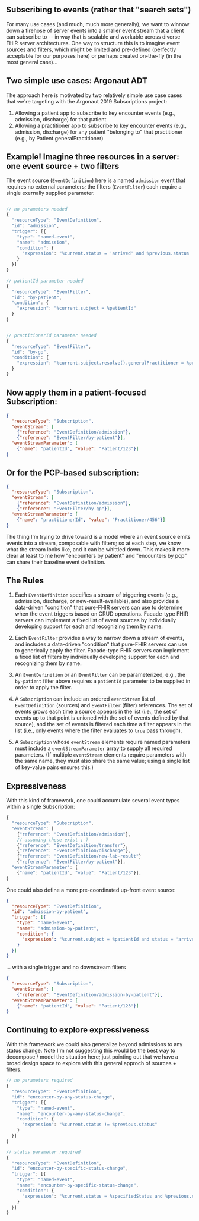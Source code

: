 ## Subscribing to events (rather that "search sets")
For many use cases (and much, much more generally), we want to winnow down a firehose of server events into a smaller event stream that a client can subscribe to -- in  way that is scalable and workable across diverse FHIR server architectures. One way to structure this is to imagine event sources and filters, which might be limited and pre-defined (perfectly acceptable for our purposes here) or perhaps created on-the-fly (in the most general case)...

## Two simple use cases: Argonaut ADT

The approach here is motivated by two relatively simple use case cases that we're targeting with the Argonaut 2019 Subscriptions project:

1. Allowing a patient app to subscribe to key encounter events (e.g., admission, discharge) for that patient
2. Allowing a practitioner app to subscribe to key encounter events (e.g., admission, discharge) for any patient "belonging to" that practitioner (e.g., by Patient.generalPractitioner)


## Example! Imagine three resources in a server: one event source + two filters

The event source (`EventDefinition`) here is a named `admission` event that requires no external parameters; the filters (`EventFilter`) each require a single exernally supplied parameter.

```js

// no parameters needed
{
  "resourceType": "EventDefinition",
  "id": "admission",
  "trigger": [{
    "type": "named-event",
    "name": "admission",
    "condition": {
      "expression": "%current.status = 'arrived' and %previous.status != 'arrived'"
    }
  }]
}

// patientId parameter needed
{
  "resourceType": "EventFilter",
  "id": "by-patient",
  "condition": {
    "expression": "%current.subject = %patientId"
  }
}


// practitionerId parameter needed
{
  "resourceType": "EventFilter",
  "id": "by-gp",
  "condition": {
    "expression": "%current.subject.resolve().generalPractitioner = %practitionerId"
  }
}
```

## Now apply them in a patient-focused Subscription:

```json
{
  "resourceType": "Subscription",
  "eventStream": [
    {"reference": "EventDefinition/admission"},
    {"reference": "EventFilter/by-patient"}],
  "eventStreamParameter": [
    {"name": "patientId", "value": "Patient/123"}]
}
```

## Or for the PCP-based subscription:
```json
{
  "resourceType": "Subscription",
  "eventStream": [
    {"reference": "EventDefinition/admission"},
    {"reference": "EventFilter/by-gp"}],
  "eventStreamParameter": [
    {"name": "practitionerId", "value": "Practitioner/456"}]
}
```

The thing I'm trying to drive toward is a model where an event source emits events into a stream,
composable with filters; so at each step, we know what the stream looks like, and it can be whittled down.
This makes it more clear at least to me how "encounters by patient" and "encounters by pcp" can share their
baseline event definition.

## The Rules

1. Each `EventDefinition` specifies a stream of triggering events (e.g., admission, discharge, or new-result-available), and
also provides a data-driven "condition" that pure-FHIR servers can use to determine when the event triggers
based on CRUD operations. Facade-type FHIR servers can implement a fixed list of event sources by
individually developing support for each and recognizing them by name.

2. Each `EventFilter` provides a way to narrow down a stream of events, and includes a data-driven "condition"
that pure-FHIR servers can use to generically apply the filter. Facade-type FHIR servers can implement a fixed
list of filters by individually developing support for each and recognizing them by name.

3. An `EventDefinition` or an `EventFilter` can be parameterized, e.g., the `by-patient` filter above requires
a `patientId` parameter to be supplied in order to apply the filter.

4. A `Subscription` can include an ordered `eventStream` list of `EventDefinition` (sources) and `EventFilter` (filter) references. The set of events grows each time a source appears in the list (i.e., the set of events up to that point is unioned with the set of events defined by that source), and the set of events is filtered each time a filter appears in the list (i.e., only events where the filter evaluates to `true` pass through).

5. A `Subscription` whose `eventStream` elements require named parameters must include a `eventStreamParameter` array
to supply all required parameters. (If multiple `eventStream` elements require parameters with the same name,
they must also share the same value; using a single list of key-value pairs ensures this.)

## Expressiveness

With this kind of framework, one could accumulate several event types within a single Subscription:

```js
{
  "resourceType": "Subscription",
  "eventStream": [
    {"reference": "EventDefinition/admission"},
    // assuming these exist ;-)
    {"reference": "EventDefinition/transfer"},
    {"reference": "EventDefinition/discharge"},
    {"reference": "EventDefinition/new-lab-result"} 
    {"reference": "EventFilter/by-patient"}],
  "eventStreamParameter": [
    {"name": "patientId", "value": "Patient/123"}],
}
```



One could also define a more pre-coordinated up-front event source:

```json 
{
  "resourceType": "EventDefinition",
  "id": "admission-by-patient",
  "trigger": [{
    "type": "named-event",
    "name": "admission-by-patient",
    "condition": {
      "expression": "%current.subject = %patientId and status = 'arrived' and %previous.status != 'arrived'"
    }
  }]
}
```

... with a single trigger and no downstream filters

```json
{
  "resourceType": "Subscription",
  "eventStream": [
    {"reference": "EventDefinition/admission-by-patient"}],
  "eventStreamParameter": [
    {"name": "patientId", "value": "Patient/123"}]
}
```

## Continuing to explore expressiveness

With this framework we could also generalize beyond admissions to any status change. Note I'm not
suggesting this would be the best way to decompose / model the situation here; just pointing out
that we have a broad design space to explore with this general approch of sources + filters.

```js
// no parameters required
{
  "resourceType": "EventDefinition",
  "id": "encounter-by-any-status-change",
  "trigger": [{
    "type": "named-event",
    "name": "encounter-by-any-status-change",
    "condition": {
      "expression": "%current.status != %previous.status"
    }
  }]
}

// status parameter required
{
  "resourceType": "EventDefinition",
  "id": "encounter-by-specific-status-change",
  "trigger": [{
    "type": "named-event",
    "name": "encounter-by-specific-status-change",
    "condition": {
      "expression": "%current.status = %specifiedStatus and %previous.status != 'arrived'"
    }
  }]
}
```
